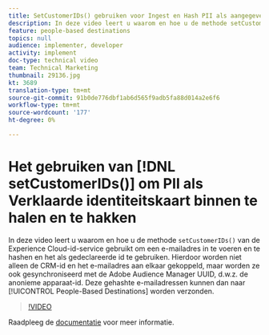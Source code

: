 ```yaml
---
title: SetCustomerIDs() gebruiken voor Ingest en Hash PII als aangegeven id
description: In deze video leert u waarom en hoe u de methode setCustomerIDs() van de Experience Cloud-id-service gebruikt om een e-mailadres in te voeren en te hashen en het als gedeclareerde id te gebruiken. Hierdoor worden niet alleen de CRM-id en het e-mailadres aan elkaar gekoppeld, maar worden ze ook gesynchroniseerd met de Adobe Audience Manager UUID, d.w.z. de anonieme apparaat-id. Deze gehashte e-mailadressen kunnen dan naar Op mensen gebaseerde Doelen worden verzonden.
feature: people-based destinations
topics: null
audience: implementer, developer
activity: implement
doc-type: technical video
team: Technical Marketing
thumbnail: 29136.jpg
kt: 3689
translation-type: tm+mt
source-git-commit: 91b0de776dbf1ab6d565f9adb5fa88d014a2e6f6
workflow-type: tm+mt
source-wordcount: '177'
ht-degree: 0%

---
```



# Het gebruiken van [!DNL setCustomerIDs()] om PII als Verklaarde identiteitskaart binnen te halen en te hakken

In deze video leert u waarom en hoe u de methode `setCustomerIDs()` van de Experience Cloud-id-service gebruikt om een e-mailadres in te voeren en te hashen en het als gedeclareerde id te gebruiken. Hierdoor worden niet alleen de CRM-id en het e-mailadres aan elkaar gekoppeld, maar worden ze ook gesynchroniseerd met de Adobe Audience Manager UUID, d.w.z. de anonieme apparaat-id. Deze gehashte e-mailadressen kunnen dan naar [!UICONTROL People-Based Destinations] worden verzonden.

>[!VIDEO](https://video.tv.adobe.com/v/29136/?quality=12)

Raadpleeg de [documentatie](https://docs.adobe.com/content/help/en/id-service/using/reference/hashing-support.html) voor meer informatie.
